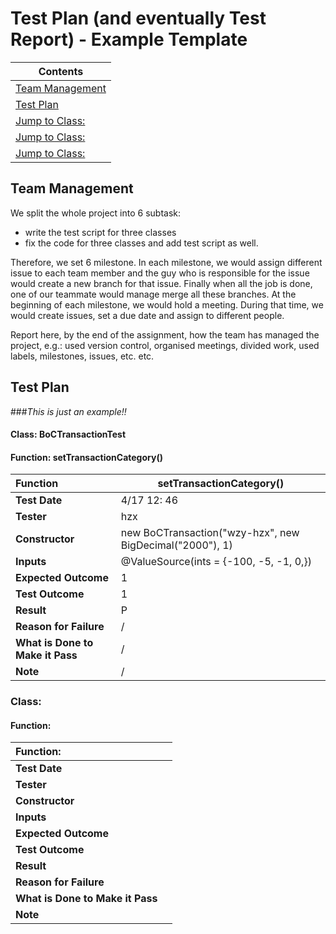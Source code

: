 # Test Plan (and eventually Test Report) - Example Template

|Contents|
|--------|
|[Team Management](#team-management)|
|[Test Plan](#test-plan)|
|[Jump to Class:](#class)|
|[Jump to Class:](#class)|
|[Jump to Class:](#class)|


## Team Management
We split the whole project into 6 subtask: 

- write the test script for three classes
- fix the code for three classes and add test script as well.

Therefore, we set 6 milestone. In each milestone, we would assign different issue to each team member
and the guy who is responsible for the issue would create a new branch for that issue. Finally when all the job is done,  one of our teammate would manage merge all these branches.
At the beginning of each milestone, we would hold a meeting. During that time, we would create issues, set a due date and assign to different people.   


Report here, by the end of the assignment, how the team has managed the project, e.g.: used version control, organised meetings, divided work, used labels, milestones, issues, etc. etc.

## Test Plan
###*This is just an example!!*

#### Class: BoCTransactionTest

#### Function: setTransactionCategory()

| Function                         | setTransactionCategory()                                 |
| :------------------------------- | -------------------------------------------------------- |
| **Test Date**                    | 4/17     12: 46                                          |
| **Tester**                       | hzx                                                      |
| **Constructor**                  | new BoCTransaction("wzy-hzx", new BigDecimal("2000"), 1) |
| **Inputs**                       | @ValueSource(ints = {-100, -5, -1, 0,})                  |
| **Expected Outcome**             | 1                                                        |
| **Test Outcome**                 | 1                                                        |
| **Result**                       | P                                                        |
| **Reason for Failure**           | /                                                        |
| **What is Done to Make it Pass** | /                                                        |
| **Note**                         | /                                                        |





### Class:

#### Function: 

| Function:                        |      |
| :------------------------------- | ---- |
| **Test Date**                    |      |
| **Tester**                       |      |
| **Constructor**                  |      |
| **Inputs**                       |      |
| **Expected Outcome**             |      |
| **Test Outcome**                 |      |
| **Result**                       |      |
| **Reason for Failure**           |      |
| **What is Done to Make it Pass** |      |
| **Note**                         |      |
